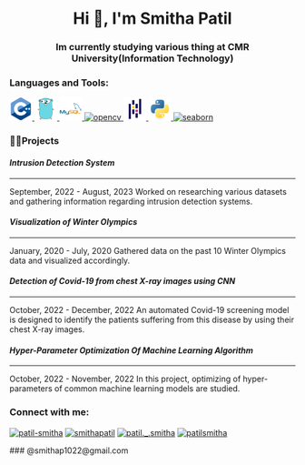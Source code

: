 <h1 align="center">Hi 👋, I'm Smitha Patil</h1>
<h3 align="center">Im currently studying various thing at CMR University(Information Technology)</h3>


<h3 align="left">Languages and Tools:</h3>
<p align="left"> <a href="https://www.w3schools.com/cpp/" target="_blank" rel="noreferrer"> <img src="https://raw.githubusercontent.com/devicons/devicon/master/icons/cplusplus/cplusplus-original.svg" alt="cplusplus" width="40" height="40"/> </a> <a href="https://golang.org" target="_blank" rel="noreferrer"> <img src="https://raw.githubusercontent.com/devicons/devicon/master/icons/go/go-original.svg" alt="go" width="40" height="40"/> </a> <a href="https://www.mysql.com/" target="_blank" rel="noreferrer"> <img src="https://raw.githubusercontent.com/devicons/devicon/master/icons/mysql/mysql-original-wordmark.svg" alt="mysql" width="40" height="40"/> </a> <a href="https://opencv.org/" target="_blank" rel="noreferrer"> <img src="https://www.vectorlogo.zone/logos/opencv/opencv-icon.svg" alt="opencv" width="40" height="40"/> </a> <a href="https://pandas.pydata.org/" target="_blank" rel="noreferrer"> <img src="https://raw.githubusercontent.com/devicons/devicon/2ae2a900d2f041da66e950e4d48052658d850630/icons/pandas/pandas-original.svg" alt="pandas" width="40" height="40"/> </a> <a href="https://www.python.org" target="_blank" rel="noreferrer"> <img src="https://raw.githubusercontent.com/devicons/devicon/master/icons/python/python-original.svg" alt="python" width="40" height="40"/> </a> <a href="https://seaborn.pydata.org/" target="_blank" rel="noreferrer"> <img src="https://seaborn.pydata.org/_images/logo-mark-lightbg.svg" alt="seaborn" width="40" height="40"/> </a> </p>

<h3 align="left"> 👩‍💼Projects </h3>

####  ***Intrusion Detection System***
  ---
September, 2022 - August, 2023
Worked on researching various datasets and gathering information regarding intrusion detection systems.
 
####  ***Visualization of Winter Olympics***
  ---
January, 2020 - July, 2020
Gathered data on the past 10 Winter Olympics data and visualized accordingly.
  
#### ***Detection of Covid-19 from chest X-ray images using CNN***
  ---
October, 2022 - December, 2022
An automated Covid-19 screening model is designed to identify the patients suffering from this disease by
using their chest X-ray images.

#### ***Hyper-Parameter Optimization Of Machine Learning Algorithm***
---
October, 2022 - November, 2022
In this project, optimizing of hyper-parameters of common machine learning models are studied.

<h3 align="left">Connect with me:</h3>
<p align="left">
<a href="https://codesandbox.com/patil-smitha" target="blank"><img align="center" src="https://raw.githubusercontent.com/rahuldkjain/github-profile-readme-generator/master/src/images/icons/Social/codesandbox.svg" alt="patil-smitha" height="30" width="40" /></a>
<a href="https://kaggle.com/smithapatil" target="blank"><img align="center" src="https://raw.githubusercontent.com/rahuldkjain/github-profile-readme-generator/master/src/images/icons/Social/kaggle.svg" alt="smithapatil" height="30" width="40" /></a>
<a href="https://instagram.com/patil._.smitha" target="blank"><img align="center" src="https://raw.githubusercontent.com/rahuldkjain/github-profile-readme-generator/master/src/images/icons/Social/instagram.svg" alt="patil._.smitha" height="30" width="40" /></a>
<a href="https://www.codechef.com/users/patilsmitha" target="blank"><img align="center" src="https://cdn.jsdelivr.net/npm/simple-icons@3.1.0/icons/codechef.svg" alt="patilsmitha" height="30" width="40" /></a>
</p>
### @smithap1022@gmail.com
